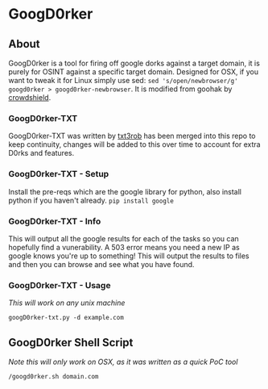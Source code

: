# GoogD0rker

## About
GoogD0rker is a tool for firing off google dorks against a target domain, it is purely for OSINT against a specific target domain. Designed for OSX, if you want to tweak it for Linux simply use sed: `sed 's/open/newbrowser/g' googd0rker > googd0rker-newbrowser`. It is modified from goohak by [crowdshield](https://github.com/1N3/Goohak).

### GoogD0rker-TXT

GoogD0rker-TXT was written by [txt3rob](https://github.com/txt3rob/bugbountydork) has been merged into this repo to keep continuity, changes will be added to this over time to account for extra D0rks and features.

### GoogD0rker-TXT - Setup
Install the pre-reqs which are the google library for python, also install python if you haven't already.
`pip install google`

### GoogD0rker-TXT - Info
This will output all the google results for each of the tasks so you can hopefully find a vunerability. A 503 error means you need a new IP as google knows you're up to something!  This will output the results to files and then you can browse and see what you have found.

### GoogD0rker-TXT - Usage

*This will work on any unix machine*

`googD0rker-txt.py -d example.com`

## GoogD0rker Shell Script

*Note this will only work on OSX, as it was written as a quick PoC tool*

`/googd0rker.sh domain.com`

